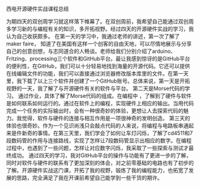 西电开源硬件实战课程总结
 
为期四天的双创周学习就这样落下帷幕了。在双创周前，我希望自己能通过双创周多学习新的与编程有关的知识，多开拓视野。经过四天的开源硬件实战的学习，我认为自己收获颇多。
在第一天的学习中，我通过老师的讲述，第一次了解了maker faire， 知道了在美国有这样一个创客的自由天地，可以尽情地展示与分享自己的创意创想，与志同道合的人畅谈。老师给我们分别介绍了arduino、Fritzing、processing三个软件和GitHub平台。最让我感到惊讶的是GitHub平台的便利性，在GitHub，我们可以十分轻易地找到海量的开源代码。它还可以提供在线编辑文件的功能，我们可以直接通过浏览器修改版本库里的文件。在第一天里，我下载了以上三个软件并创建了一个GitHub账号。总体来说，第一天是开拓视野的一天，我了解了与开源硬件有关的软件与平台。
第二天是Morse代码的学习。 通过作业，具体了解了Morse代码的组成。在编程中 ，了解到了硬件与软件是如何联系如何运行的。通过在软件上的编程，实现硬件上相应的输出。当用代码完成一个任务的实际输出时，会有一种很奇妙的体验，更想让人去探索代码的魅力。我觉得，软件与硬件的连接与相互作用是一项很神奇的发明创造。
第三天的体验也很奇妙。作为一个见识尚浅只会敲点代码的人来说，将编程与电路板串通起来是件新奇的事情。在第三天里，我们学会了如何让车灯闪烁，了解了cd4511和7段数码管的作用与连接路线，实现了怎样让7段数码管显示出相应的数字。在编程过程中，也遇到了一些问题，怎样让对应数字闪烁，我采取了一些探索与测试才最终成功。
通过四天的学习，我对GitHub平台的操作与功能有了更进一步的了解，同时对软件与硬件的联系有了更加深刻的体会，对之前零基础的电路也有了初步的了解。开源硬件实战这门课，开拓了我的视野，锻炼了我的编程能力，也拓宽了发展的思路，完全满足了我在开课前希望自己能学到一些干货的期许。
